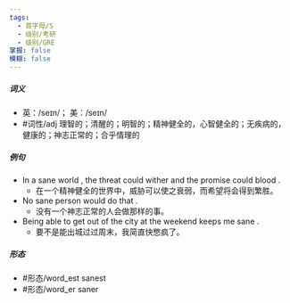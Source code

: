 ```yaml
---
tags:
  - 首字母/S
  - 级别/考研
  - 级别/GRE
掌握: false
模糊: false
---
```

##### 词义
- 英：/seɪn/； 美：/seɪn/
- #词性/adj  理智的；清醒的；明智的；精神健全的，心智健全的；无疾病的，健康的；神志正常的；合乎情理的
##### 例句
- In a sane world , the threat could wither and the promise could blood .
	- 在一个精神健全的世界中，威胁可以使之衰弱，而希望将会得到繁胜。
- No sane person would do that .
	- 没有一个神志正常的人会做那样的事。
- Being able to get out of the city at the weekend keeps me sane .
	- 要不是能出城过过周末，我简直快憋疯了。
##### 形态
- #形态/word_est sanest
- #形态/word_er saner
